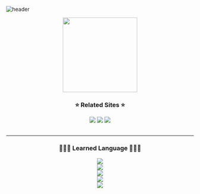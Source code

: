 
![header](https://capsule-render.vercel.app/api?type=cylinder&color=CCCCFF&height=150&section=header&text=Welcome%20to%20Ye0nJ's%20GITHUB&fontSize=40&fontColor=333333&fontAlignY=40&desc=Hope%20you%20enjoy!&descSize=17&descAlignY=80)

<div align='center'>
  <img src='https://scontent-gmp1-1.cdninstagram.com/v/t51.2885-15/285873268_543236507301674_5856103794606387908_n.webp?stp=dst-jpg_e35&_nc_ht=scontent-gmp1-1.cdninstagram.com&_nc_cat=102&_nc_ohc=VnkoOvLnSiEAX8vf2u9&edm=ALQROFkBAAAA&ccb=7-5&ig_cache_key=Mjg1Mzk4NTYwMjE3MjEyMDkwMw%3D%3D.2-ccb7-5&oh=00_AT9e72B7TDKmxA4YhCeD3egVpphHlVJhejXwklmaVGau7w&oe=62ACF114&_nc_sid=30a2ef' width='200'>
  <h3>⭐️ Related Sites ⭐️</h3>
<a href="instagram.com/southgb" target="_blank"><img src="https://img.shields.io/badge/Instagram-E9967A?style=flat-square&logo=Instagram&logoColor=white"/></a>
<a href="blog.naver.com/mcuki" target="_blank"><img src="https://img.shields.io/badge/Naver BLOG-03C75A?style=flat-square&logo=Naver&logoColor=white"/></a>
<a href="https://steamcommunity.com/id/yeon2122" target="_blank"><img src="https://img.shields.io/badge/Steam Profile-000000?style=flat-square&logo=Steam&logoColor=white"/></a>
</br>
</br>

---

  <h3>🧑🏻‍💻 Learned Language 🧑🏻‍💻</h3>
  <a href="" target="_blank"><img src="https://img.shields.io/badge/JavaScript-F7DF1E?style=flat-square&logo=Javascript&logoColor=white"/></a></br>
  <a href="" target="_blank"><img src="https://img.shields.io/badge/CSS3-1572B6?style=flat-square&logo=CSS3&logoColor=white"/></a></br>
  <a href="" target="_blank"><img src="https://img.shields.io/badge/Python-3776AB?style=flat-square&logo=Python&logoColor=white"/></a></br>
  <a href="" target="_blank"><img src="https://img.shields.io/badge/Java-F80000?style=flat-square&logo=Oracle&logoColor=white"/></a></br>
  <a href="" target="_blank"><img src="https://img.shields.io/badge/HTML-E34F26?style=flat-square&logo=HTML5&logoColor=white"/></a></br>
</div>

  
